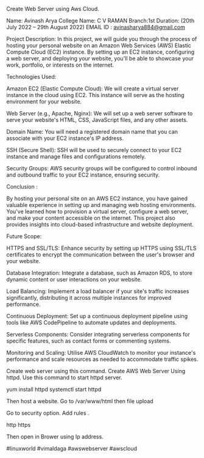 Create Web Server using Aws Cloud.

Name: Avinash Arya
College Name: C V RAMAN
Branch:1st
Duration: (20th July 2022 – 29th August 2022)
EMAIL ID : avinasharya884@gmail.com

Project Description: In this project, we will guide you through the process of hosting your personal website on an Amazon Web Services (AWS) Elastic Compute Cloud (EC2) instance. By setting up an EC2 instance, configuring a web server, and deploying your website, you'll be able to showcase your work, portfolio, or interests on the internet.

Technologies Used:

Amazon EC2 (Elastic Compute Cloud): We will create a virtual server instance in the cloud using EC2. This instance will serve as the hosting environment for your website.

Web Server (e.g., Apache, Nginx): We will set up a web server software to serve your website's HTML, CSS, JavaScript files, and any other assets.

Domain Name: You will need a registered domain name that you can associate with your EC2 instance's IP address.

SSH (Secure Shell): SSH will be used to securely connect to your EC2 instance and manage files and configurations remotely.

Security Groups: AWS security groups will be configured to control inbound and outbound traffic to your EC2 instance, ensuring security.


Conclusion :

By hosting your personal site on an AWS EC2 instance, you have gained valuable experience in setting up and managing web hosting environments. You've learned how to provision a virtual server, configure a web server, and make your content accessible on the internet. This project also provides insights into cloud-based infrastructure and website deployment.


Future Scope:

HTTPS and SSL/TLS: Enhance security by setting up HTTPS using SSL/TLS certificates to encrypt the communication between the user's browser and your website.

Database Integration: Integrate a database, such as Amazon RDS, to store dynamic content or user interactions on your website.

Load Balancing: Implement a load balancer if your site's traffic increases significantly, distributing it across multiple instances for improved performance.

Continuous Deployment: Set up a continuous deployment pipeline using tools like AWS CodePipeline to automate updates and deployments.

Serverless Components: Consider integrating serverless components for specific features, such as contact forms or commenting systems.

Monitoring and Scaling: Utilise AWS CloudWatch to monitor your instance's performance and scale resources as needed to accommodate traffic spikes.




Create web server using this command.
Create AWS Web Server Using httpd.
Use this command to start httpd server.

yum install httpd
systemctl start httpd

Then host a website.
Go to /var/www/html
then file upload

Go to security option.
Add rules .

http
https

Then open in Brower using Ip address.

#linuxworld #vimaldaga #awswebserver #awscloud
